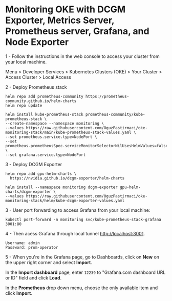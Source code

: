 # Monitoring OKE with DCGM Exporter, Metrics Server, Prometheus server, Grafana, and Node Exporter


1 - Follow the instructions in the web console to access your cluster from your local machine.

Menu > Developer Services > Kubernetes Clusters (OKE) > Your Cluster > Access Cluster > Local Access

2 - Deploy Prometheus stack

```
helm repo add prometheus-community https://prometheus-community.github.io/helm-charts
helm repo update
```

```
helm install kube-prometheus-stack prometheus-community/kube-prometheus-stack \
--create-namespace --namespace monitoring \
--values https://raw.githubusercontent.com/OguzPastirmaci/oke-monitoring-stack/main/kube-prometheus-stack-values.yaml \
--set prometheus.service.type=NodePort \
--set prometheus.prometheusSpec.serviceMonitorSelectorNilUsesHelmValues=false \
--set grafana.service.type=NodePort
```

3 - Deploy DCGM Exporter

```
helm repo add gpu-helm-charts \
  https://nvidia.github.io/dcgm-exporter/helm-charts
```  

```
helm install --namespace monitoring dcgm-exporter gpu-helm-charts/dcgm-exporter \
--values https://raw.githubusercontent.com/OguzPastirmaci/oke-monitoring-stack/helm/kube-dcgm-exporter-values.yaml
```

3 - User port forwarding to access Grafana from your local machine:

```shell
kubectl port-forward -n monitoring svc/kube-prometheus-stack-grafana 3001:80
```

4 - Then acess Grafana through local tunnel [http://localhost:3001](http://localhost:3001).

```
Username: admin
Password: prom-operator
```

5 - When you're in the Grafana page, go to Dashboards, click on **New** on the upper right corner and select **Import**.

In the **Import dashboard** page, enter `12239` to "Grafana.com dashboard URL or ID" field and click **Load**.

In the **Prometheus** drop down menu, choose the only available item and click **Import**.